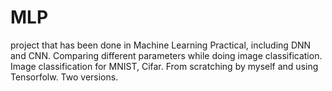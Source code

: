 # MLP
project that has been done in Machine Learning Practical, including DNN and CNN. 
Comparing different parameters while doing image classification.
Image classification for MNIST, Cifar. 
From scratching by myself and using Tensorfolw.  Two versions. 
